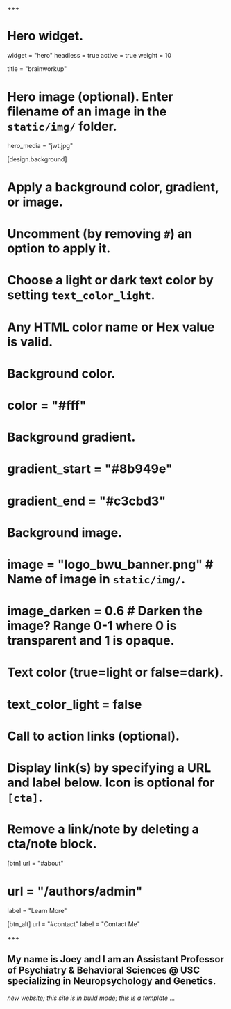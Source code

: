 +++
# Hero widget.
widget = "hero"
headless = true
active = true
weight = 10

title = "brainworkup"

# Hero image (optional). Enter filename of an image in the `static/img/` folder.
hero_media = "jwt.jpg"

[design.background]
  # Apply a background color, gradient, or image.
  #   Uncomment (by removing `#`) an option to apply it.
  #   Choose a light or dark text color by setting `text_color_light`.
  #   Any HTML color name or Hex value is valid.

  # Background color.
  # color = "#fff"

  # Background gradient.
  # gradient_start = "#8b949e"
  # gradient_end = "#c3cbd3"

  # Background image.
  # image = "logo_bwu_banner.png"  # Name of image in `static/img/`.
  # image_darken = 0.6  # Darken the image? Range 0-1 where 0 is transparent and 1 is opaque.

  # Text color (true=light or false=dark).
  # text_color_light = false

# Call to action links (optional).
# Display link(s) by specifying a URL and label below. Icon is optional for `[cta]`.
# Remove a link/note by deleting a cta/note block.
[btn]
  url = "#about"
 # url = "/authors/admin"
  label = "Learn More"

[btn_alt]
  url = "#contact"
  label = "Contact Me"

+++
## My name is **Joey** and I am an **Assistant Professor of Psychiatry & Behavioral Sciences** @ USC specializing in **Neuropsychology** and **Genetics**.

*new website; this site is in build mode; this is a template*
...
<!-- I have some expertise in the evaluation and diagnosis of neurodevelopmental disorders including ADHD, autism and learning problems; sports-related brain injury; and neuropsychiatric illness, especially those that emerge during early adulthood. I try to be an active researcher who studies brain and neurocognitive functioning in psychiatric illness as well as trying to figure out the underlying genetic architecture of brain development. -->
